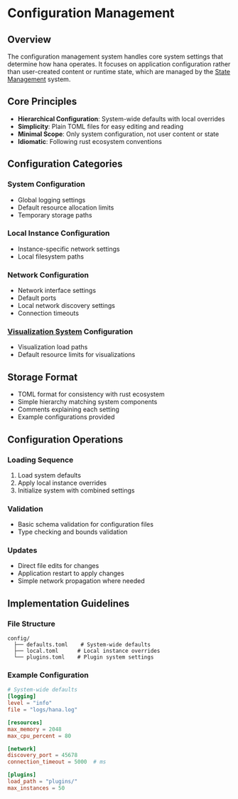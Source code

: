 # Configuration Management

## Overview
The configuration management system handles core system settings that determine how hana operates. It focuses on application configuration rather than user-created content or runtime state, which are managed by the [State Management](./state.md) system.
## Core Principles
- **Hierarchical Configuration**: System-wide defaults with local overrides
- **Simplicity**: Plain TOML files for easy editing and reading
- **Minimal Scope**: Only system configuration, not user content or state
- **Idiomatic**: Following rust ecosystem conventions
## Configuration Categories
### System Configuration
- Global logging settings
- Default resource allocation limits
- Temporary storage paths
### Local Instance Configuration
- Instance-specific network settings
- Local filesystem paths
### Network Configuration
- Network interface settings
- Default ports
- Local network discovery settings
- Connection timeouts
### [Visualization System](./visualization.md) Configuration
- Visualization load paths
- Default resource limits for visualizations
## Storage Format
- TOML format for consistency with rust ecosystem
- Simple hierarchy matching system components
- Comments explaining each setting
- Example configurations provided
## Configuration Operations
### Loading Sequence
1. Load system defaults
2. Apply local instance overrides
3. Initialize system with combined settings
### Validation
- Basic schema validation for configuration files
- Type checking and bounds validation
### Updates
- Direct file edits for changes
- Application restart to apply changes
- Simple network propagation where needed
## Implementation Guidelines
### File Structure
```
config/
  ├── defaults.toml    # System-wide defaults
  ├── local.toml      # Local instance overrides
  └── plugins.toml    # Plugin system settings
```
### Example Configuration
```toml
# System-wide defaults
[logging]
level = "info"
file = "logs/hana.log"

[resources]
max_memory = 2048
max_cpu_percent = 80

[network]
discovery_port = 45678
connection_timeout = 5000  # ms

[plugins]
load_path = "plugins/"
max_instances = 50
```

